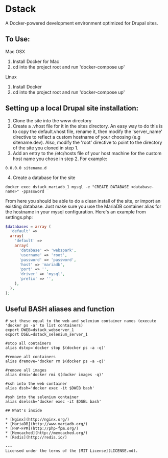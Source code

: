 # Dstack

A Docker-powered development environment optimized for Drupal sites.

To Use:
-------

Mac OSX

1. Install Docker for Mac
2. cd into the project root and run 'docker-compose up'

Linux

1. Install Docker
2. cd into the project root and run 'docker-compose up'

Setting up a local Drupal site installation:
--------------------------------------------

1. Clone the site into the www directory
2. Create a .vhost file for it in the sites directory. An easy way to do this is to copy the default.vhost file, rename it, then modify the 'server_name' directive to reflect a custom hostname of your choosing (e.g sitename.dev). Also, modify the 'root' directive to point to the directory of the site you cloned in step 1.
3. Add an entry to the /etc/hosts file of your host machine for the custom host name you chose in step 2. For example:

```
0.0.0.0 sitename.d   
```

4. Create a database for the site 

```
docker exec dstack_mariadb_1 mysql -e "CREATE DATABASE <database-name>" -ppassword
```

From here you should be able to do a clean install of the site, or import an existing database. Just make sure you use the MariaDB container alias for the hostname in your mysql configuration. Here's an example from settings.php:

```php
$databases = array (
  'default' => 
  array(
    'default' => 
    array(
      'database' => 'webspark',
      'username' => 'root',
      'password' => 'password',
      'host' => 'mariadb',
      'port' => '',
      'driver' => 'mysql',
      'prefix' => '',
    ),
  ),
);

```


## Useful BASH aliases and function
```
# set these equal to the web and selenium container names (execute 'docker ps -a' to list containers)
export DWEB=dstack_webserver_1
export DSEL=dstack_selenium_server_1

#stop all containers
alias dstop='docker stop $(docker ps -a -q)'

#remove all containers
alias dremove='docker rm $(docker ps -a -q)'

#remove all images
alias drmi='docker rmi $(docker images -q)'

#ssh into the web container
alias dssh='docker exec -it $DWEB bash'

#ssh into the selenium container
alias dselssh='docker exec -it $DSEL bash'

## What's inside

* [Nginx](http://nginx.org/)
* [MariaDB](http://www.mariadb.org/)
* [PHP-FPM](http://php-fpm.org/)
* [Memcached](http://memcached.org/)
* [Redis](http://redis.io/)

---
Licensed under the terms of the [MIT License](LICENSE.md).
